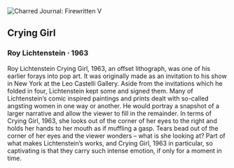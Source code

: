 <div class="artwork-of-the-day">
  <div class="container">
    <div class="img-wrapper">
      <img
        src="https://uploads6.wikiart.org/00272/images/roy-lichtenstein/crying-girl-1963-roy-lichtenstein.jpg!Large.jpg"
        alt="Charred Journal: Firewritten V" />
    </div>
    <div class="artwork-detail">
      <div class="artwork-origin"> 
        <h2 class="artwork-name">Crying Girl</h2>
        <h3 class="artist">
          Roy Lichtenstein
                    ·  1963
        </h3>
      </div>
      <p class="description">
        <span class="artwork-description-text ng-binding" ng-bind-html="viewModel.ArtworkOfTheDay.Description | unsafe">Roy Lichtenstein Crying Girl, 1963, an offset lithograph, was one of his earlier forays into pop art. It was originally made as an invitation to his show in New York at the Leo Castelli Gallery. Aside from the invitations which he folded in four, Lichtenstein kept some and signed them. Many of Lichtenstein’s comic inspired paintings and prints dealt with so-called angsting women in one way or another. He would portray a snapshot of a larger narrative and allow the viewer to fill in the remainder. In terms of Crying Girl, 1963, she looks out of the corner of her eyes to the right and holds her hands to her mouth as if muffling a gasp. Tears bead out of the corner of her eyes and the viewer wonders – what is she looking at? Part of what makes Lichtenstein’s works, and Crying Girl, 1963 in particular, so captivating is that they carry such intense emotion, if only for a moment in time.</span>
                        <div class="text-shadow-container" ng-show="showShadow" style=""></div>
      </p>
    </div>
  </div>

</div>
